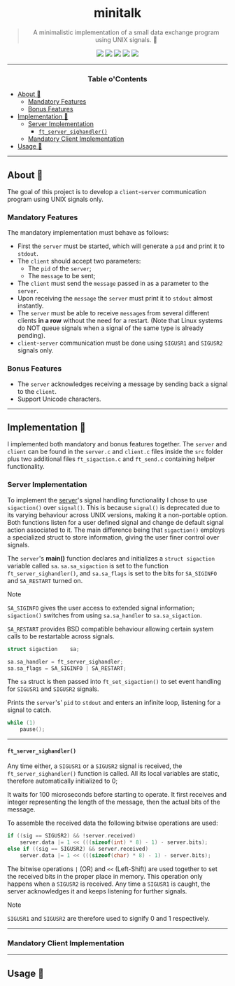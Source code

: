 <a name="readme-top"></a>
<div align="center">

# minitalk

> A minimalistic implementation of a small data exchange program using UNIX signals. 

<p>
    <img src="https://img.shields.io/badge/score-%20%2F%20100-success?style=for-the-badge" />
    <img src="https://img.shields.io/github/repo-size/PedroZappa/42_minitalk?style=for-the-badge&logo=github">
    <img src="https://img.shields.io/github/languages/count/PedroZappa/42_minitalk?style=for-the-badge&logo=" />
    <img src="https://img.shields.io/github/languages/top/PedroZappa/42_minitalk?style=for-the-badge" />
    <img src="https://img.shields.io/github/last-commit/PedroZappa/42_minitalk?style=for-the-badge" />
</p>

___

<h3>Table o'Contents</h3>

</div>

<!-- mtoc-start -->

* [About 📌](#about-)
  * [Mandatory Features](#mandatory-features)
  * [Bonus Features](#bonus-features)
* [Implementation 📜](#implementation-)
  * [Server Implementation](#server-implementation)
    * [`ft_server_sighandler()`](#ft_server_sighandler)
  * [Mandatory Client Implementation](#mandatory-client-implementation)
* [Usage 🏁](#usage-)

<!-- mtoc-end -->

___

## About 📌

The goal of this project is to develop a `client`-`server` communication program using UNIX signals only.

### Mandatory Features

The mandatory implementation must behave as follows:

* First the `server` must be started, which will generate a `pid` and print it to `stdout`.
* The `client` should accept two parameters:
	* The `pid` of the `server`;
	* The `message` to be sent;
* The `client` must send the `message` passed in as a parameter to the `server`.
* Upon receiving the `message` the `server` must print it to `stdout` almost instantly.
* The `server` must be able to receive `message`s from several different clients **in a row** without the need for a restart. (Note that Linux systems do NOT queue signals when a signal of the same type is already pending).
* `client`-`server` communication must be done using `SIGUSR1` and `SIGUSR2` signals only.

### Bonus Features

* The `server` acknowledges receiving a message by sending back a signal to the `client`.
* Support Unicode characters.

___

## Implementation 📜

I implemented both mandatory and bonus features together. The `server` and `client` can be found in the `server.c` and `client.c` files inside the `src` folder plus two additional files `ft_sigaction.c` and `ft_send.c` containing helper functionality.

### Server Implementation

To implement the [server](https://github.com/PedroZappa/42_minitalk/blob/main/src/server.c)'s signal handling functionality I chose to use `sigaction()` over `signal()`. This is because `signal()` is deprecated due to its varying behaviour across UNIX versions, making it a non-portable option. Both functions listen for a user defined signal and change de default signal action associated to it. The main difference being that `sigaction()` employs a specialized struct to store information, giving the user finer control over signals.

The `server`'s **main()** function declares and initializes a `struct sigaction` variable called `sa`. `sa.sa_sigaction` is set to the function `ft_server_sighandler()`, and `sa.sa_flags` is set to the bits for `SA_SIGINFO` and `SA_RESTART` turned on.

> [!Note]
>
> `SA_SIGINFO` gives the user access to extended signal information; `sigaction()` switches from using `sa.sa_handler` to `sa.sa_sigaction`.
>
> `SA_RESTART` provides BSD compatible behaviour allowing certain system calls to be restartable across signals.

```c
struct sigaction	sa;

sa.sa_handler = ft_server_sighandler;
sa.sa_flags = SA_SIGINFO | SA_RESTART;
```

The `sa` struct is then passed into `ft_set_sigaction()` to set event handling for `SIGUSR1` and `SIGUSR2` signals.

Prints the `server`'s' `pid` to `stdout` and enters an infinite loop, listening for a signal to catch.
```c
while (1)
	pause();
```
___
#### `ft_server_sighandler()`

Any time either, a `SIGUSR1` or a `SIGUSR2` signal is received, the `ft_server_sighandler()` function is called. All its local variables are static, therefore automatically initialized to 0;

It waits for 100 microseconds before starting to operate. It first receives and integer representing the length of the message, then the actual bits of the message.

To assemble the received data the following bitwise operations are used:
```c
if ((sig == SIGUSR2) && !server.received)
	server.data |= 1 << (((sizeof(int) * 8) - 1) - server.bits);
else if ((sig == SIGUSR2) && server.received)
	server.data |= 1 << (((sizeof(char) * 8) - 1) - server.bits);
```

The bitwise operations `|` (OR) and `<<` (Left-Shift) are used together to set the received bits in the proper place in memory. This operation only happens when a `SIGUSR2` is received. Any time a `SIGUSR1` is caught, the server acknowledges it and keeps listening for further signals.

> [!Note]
>
> `SIGUSR1` and `SIGUSR2` are therefore used to signify 0 and 1 respectively.

___

### Mandatory Client Implementation


___

## Usage 🏁

</div>
